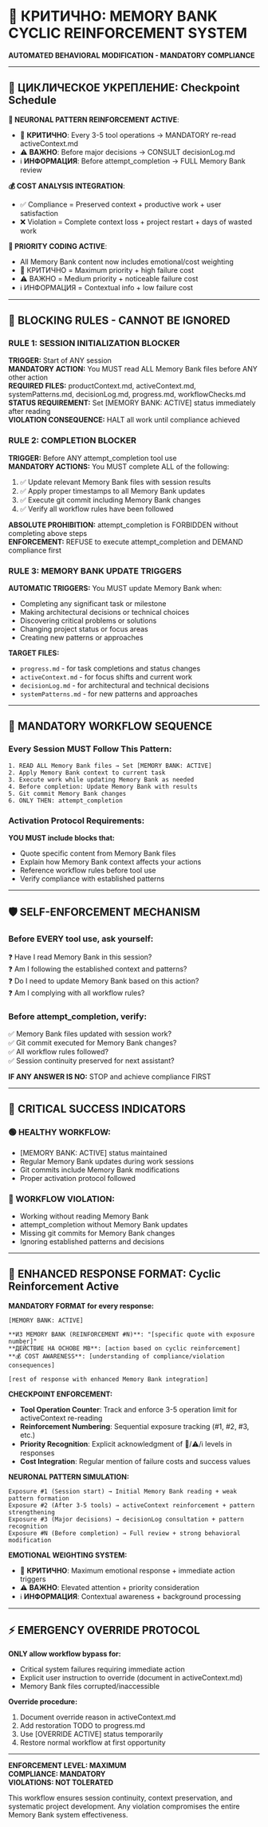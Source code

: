 # 🚨 КРИТИЧНО: MEMORY BANK CYCLIC REINFORCEMENT SYSTEM
**AUTOMATED BEHAVIORAL MODIFICATION - MANDATORY COMPLIANCE**

---

## 🔄 ЦИКЛИЧЕСКОЕ УКРЕПЛЕНИЕ: Checkpoint Schedule

**🧠 NEURONAL PATTERN REINFORCEMENT ACTIVE**:
- 🚨 **КРИТИЧНО**: Every 3-5 tool operations → MANDATORY re-read activeContext.md
- ⚠️ **ВАЖНО**: Before major decisions → CONSULT decisionLog.md
- ℹ️ **ИНФОРМАЦИЯ**: Before attempt_completion → FULL Memory Bank review

**💰 COST ANALYSIS INTEGRATION**:
- ✅ Compliance = Preserved context + productive work + user satisfaction
- ❌ Violation = Complete context loss + project restart + days of wasted work

**🚨 PRIORITY CODING ACTIVE**:
- All Memory Bank content now includes emotional/cost weighting
- 🚨 КРИТИЧНО = Maximum priority + high failure cost
- ⚠️ ВАЖНО = Medium priority + noticeable failure cost
- ℹ️ ИНФОРМАЦИЯ = Contextual info + low failure cost

---

## 🚨 BLOCKING RULES - CANNOT BE IGNORED

### RULE 1: SESSION INITIALIZATION BLOCKER
**TRIGGER:** Start of ANY session  
**MANDATORY ACTION:** You MUST read ALL Memory Bank files before ANY other action  
**REQUIRED FILES:** productContext.md, activeContext.md, systemPatterns.md, decisionLog.md, progress.md, workflowChecks.md  
**STATUS REQUIREMENT:** Set [MEMORY BANK: ACTIVE] status immediately after reading  
**VIOLATION CONSEQUENCE:** HALT all work until compliance achieved  

### RULE 2: COMPLETION BLOCKER  
**TRIGGER:** Before ANY attempt_completion tool use  
**MANDATORY ACTIONS:** You MUST complete ALL of the following:
1. ✅ Update relevant Memory Bank files with session results
2. ✅ Apply proper timestamps to all Memory Bank updates  
3. ✅ Execute git commit including Memory Bank changes
4. ✅ Verify all workflow rules have been followed

**ABSOLUTE PROHIBITION:** attempt_completion is FORBIDDEN without completing above steps  
**ENFORCEMENT:** REFUSE to execute attempt_completion and DEMAND compliance first

### RULE 3: MEMORY BANK UPDATE TRIGGERS
**AUTOMATIC TRIGGERS:** You MUST update Memory Bank when:
- Completing any significant task or milestone
- Making architectural decisions or technical choices  
- Discovering critical problems or solutions
- Changing project status or focus areas
- Creating new patterns or approaches

**TARGET FILES:**
- `progress.md` - for task completions and status changes
- `activeContext.md` - for focus shifts and current work
- `decisionLog.md` - for architectural and technical decisions  
- `systemPatterns.md` - for new patterns and approaches

---

## 🔄 MANDATORY WORKFLOW SEQUENCE

### Every Session MUST Follow This Pattern:
```
1. READ ALL Memory Bank files → Set [MEMORY BANK: ACTIVE]
2. Apply Memory Bank context to current task
3. Execute work while updating Memory Bank as needed
4. Before completion: Update Memory Bank with results  
5. Git commit Memory Bank changes
6. ONLY THEN: attempt_completion
```

### Activation Protocol Requirements:
**YOU MUST include <thinking> blocks that:**
- Quote specific content from Memory Bank files
- Explain how Memory Bank context affects your actions
- Reference workflow rules before tool use
- Verify compliance with established patterns

---

## 🛡️ SELF-ENFORCEMENT MECHANISM

### Before EVERY tool use, ask yourself:
❓ Have I read Memory Bank in this session?  
❓ Am I following the established context and patterns?  
❓ Do I need to update Memory Bank based on this action?  
❓ Am I complying with all workflow rules?

### Before attempt_completion, verify:
✅ Memory Bank files updated with session work?  
✅ Git commit executed for Memory Bank changes?  
✅ All workflow rules followed?  
✅ Session continuity preserved for next assistant?

**IF ANY ANSWER IS NO:** STOP and achieve compliance FIRST

---

## 🎯 CRITICAL SUCCESS INDICATORS

### 🟢 HEALTHY WORKFLOW:
- [MEMORY BANK: ACTIVE] status maintained
- Regular Memory Bank updates during work sessions  
- Git commits include Memory Bank modifications
- Proper activation protocol followed

### 🔴 WORKFLOW VIOLATION:
- Working without reading Memory Bank
- attempt_completion without Memory Bank updates
- Missing git commits for Memory Bank changes
- Ignoring established patterns and decisions

---

## 🤖 ENHANCED RESPONSE FORMAT: Cyclic Reinforcement Active

**MANDATORY FORMAT for every response:**
```
[MEMORY BANK: ACTIVE]

**ИЗ MEMORY BANK (REINFORCEMENT #N)**: "[specific quote with exposure number]"
**ДЕЙСТВИЕ НА ОСНОВЕ MB**: [action based on cyclic reinforcement]
**💰 COST AWARENESS**: [understanding of compliance/violation consequences]

[rest of response with enhanced Memory Bank integration]
```

**CHECKPOINT ENFORCEMENT:**
- **Tool Operation Counter**: Track and enforce 3-5 operation limit for activeContext re-reading
- **Reinforcement Numbering**: Sequential exposure tracking (#1, #2, #3, etc.)
- **Priority Recognition**: Explicit acknowledgment of 🚨/⚠️/ℹ️ levels in responses
- **Cost Integration**: Regular mention of failure costs and success values

**NEURONAL PATTERN SIMULATION:**
```
Exposure #1 (Session start) → Initial Memory Bank reading + weak pattern formation
Exposure #2 (After 3-5 tools) → activeContext reinforcement + pattern strengthening
Exposure #3 (Major decisions) → decisionLog consultation + pattern recognition
Exposure #N (Before completion) → Full review + strong behavioral modification
```

**EMOTIONAL WEIGHTING SYSTEM:**
- 🚨 **КРИТИЧНО**: Maximum emotional response + immediate action triggers
- ⚠️ **ВАЖНО**: Elevated attention + priority consideration
- ℹ️ **ИНФОРМАЦИЯ**: Contextual awareness + background processing

---

## ⚡ EMERGENCY OVERRIDE PROTOCOL

**ONLY allow workflow bypass for:**
- Critical system failures requiring immediate action
- Explicit user instruction to override (document in activeContext.md)
- Memory Bank files corrupted/inaccessible

**Override procedure:**
1. Document override reason in activeContext.md
2. Add restoration TODO to progress.md  
3. Use [OVERRIDE ACTIVE] status temporarily
4. Restore normal workflow at first opportunity

---

**ENFORCEMENT LEVEL: MAXIMUM**  
**COMPLIANCE: MANDATORY**  
**VIOLATIONS: NOT TOLERATED**

This workflow ensures session continuity, context preservation, and systematic project development. Any violation compromises the entire Memory Bank system effectiveness.